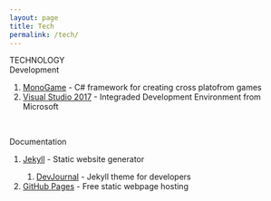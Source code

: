 ```yaml
---
layout: page
title: Tech
permalink: /tech/
---
```

<i class="fa fa-camera-retro"></i>
<div class="man-title">
  TECHNOLOGY
</div>
<div class="manual manual-title">
  Development
  </div>
<p>
  <div class="manual-content">
    <ol>
      <li><a href="http://www.monogame.net/">MonoGame</a> - C# framework for creating cross platofrom games</li>
      <li><a href="https://visualstudio.microsoft.com/">Visual Studio 2017</a> - Integraded Development Environment from Microsoft</li>
    </ol>
  </div>
</p>

<p><br /></p>

  <div class="manual manual-title">
  Documentation
  </div>
<p>
 <div class="manual-content">
    <ol>
      <li><a href="https://jekyllrb.com/">Jekyll</a> - Static website generator</li>
        <ol>
          <li><a href="https://github.com/hemangsk/DevJournal">DevJournal</a> - Jekyll theme for developers</li>
        </ol>
      <li><a href="https://pages.github.com/">GitHub Pages</a> - Free static webpage hosting</li>
    </ol>
  </div>
</p>

